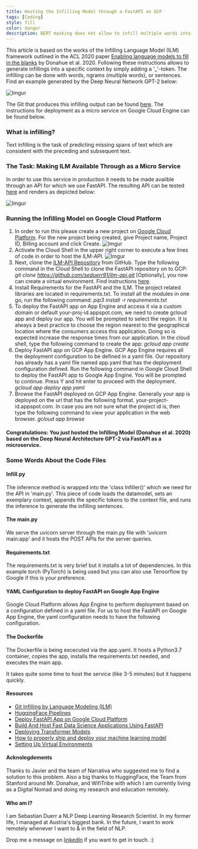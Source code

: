 ```yaml
---
title: Hosting the Infilling Model through a FastAPI on GCP
tags: [Coding]
style: fill
color: danger
description: BERT masking does not allow to infill multiple words into a sentence context. Researchers from Stanford addressed this. I made it available through an API.
---
```


This article is based on the works of the Infilling Language Model (ILM) framework outlined in the ACL 2020 paper [Enabling language models to fill in the blanks](https://arxiv.org/abs/2005.05339) by Donahue et al. 2020. Following these instructions allows to generate infillings into a specific context by simply adding a '_'-token. The infilling can be done with words, ngrams (multiple words), or sentences. Find an example generated by the Deep Neural Network GPT-2 below:

![Imgur](https://i.imgur.com/Qh0FFjN.png)

The Git that produces this infilling output can be found [here](https://github.com/seduerr91/ilm-api). 
The instructions for deployment as a micro service on Google Cloud Engine can be found below.

### What is infilling?

Text infilling is the task of predicting missing spans of text which are consistent with the preceding and subsequent text.

### The Task: Making ILM Available Through as a Micro Service

In order to use this service in production it needs to be made availble through an API for which we use FastAPI. The resulting API can be tested [here](https://ilmapi.uc.r.appspot.com/docs) and renders as depicted below:

![Imgur](https://i.imgur.com/kbHNMpM.png)

### Running the Infilling Model on Google Cloud Platform

1. In order to run this please create a new project on [Google Cloud Platform](https://cloud.google.com/). For the new project being created, give Project name, Project ID, Billing account and click Create.
![Imgur](https://i.imgur.com/tTvOugf.png)
2. Activate the Cloud Shell in the upper right corner to execute a few lines of code in order to host the ILM-API.
![Imgur](https://i.imgur.com/IHxxlJu.png)
3. Next, clone the [ILM-API Repository](https://github.com/seduerr91/ilm-api) from GitHub. Type the following command in the Cloud Shell to clone the FastAPI repository on to GCP: 
    _git clone https://github.com/seduerr91/ilm-api.git_
[Optionally], you now can create a virtual environment. Find instructions [here](https://docs.python.org/3/tutorial/venv.html).
4. Install Requirements for the FastAPI and the ILM. The project related libraries are located in requirements.txt. To install all the modules in one go, run the following command:
    _pip3 install -r requirements.txt_
5. To deploy the FastAPI app on App Engine and access it via a custom domain or default your-proj-id.appspot.com, we need to create gcloud app and deploy our app. You will be prompted to select the region. It is always a best practice to choose the region nearest to the geographical location where the consumers access this application. Doing so is expected increase the response times from our application. In the cloud shell, type the following command to create the app:
    _gcloud app create_
6. Deploy FastAPI app on GCP App Engine. GCP App Engine requires all the deployment configuration to be defined in a yaml file. Our repository has already has a yaml file named app.yaml that has the deployment configuration defined. Run the following command in Google Cloud Shell to deploy the FastAPI app to Google App Engine. You will be prompted to continue. Press Y and hit enter to proceed with the deployment.
    _gcloud app deploy app.yaml_
7. Browse the FastAPI deployed on GCP App Engine. Generally your app is deployed on the url that has the following format. your-project-id.appspot.com. In case you are not sure what the project id is, then type the following command to view your application in the web browser.
    _gcloud app browse_
    
#### Congratulations: You just hosted the Infilling Model (Donahue et al. 2020) based on the Deep Neural Architecture GPT-2 via FastAPI as a microservice.

### Some Words About the Code Files

#### Infill.py

The inference method is wrapped into the 'class Infiller()' which we need for the API in 'main.py'. This piece of code loads the datamodel, sets an exemplary context, appends the specific tokens to the context file, and runs the inference to generate the infilling sentences.

<script src="https://gist.github.com/seduerr91/9183c728c18461c98c2f8ab5b9517009.js"></script>

#### The main.py

We serve the uvicorn server through the main.py file with 'uvicorn main:app' and it hosts the POST APIs for the server queries.

<script src="https://gist.github.com/seduerr91/e389a2c212452f459c37346530a388b0.js"></script>

#### Requirements.txt

The requirements.txt is very brief but it installs a lot of dependencies. In this example torch (PyTorch) is being used but you can also use Tensorflow by Google if this is your preference.

<script src="https://gist.github.com/seduerr91/60ae1fdc383ece9daa5007f3a180240e.js"></script>

#### YAML Configuration to deploy FastAPI on Google App Engine
Google Cloud Platform allows App Engine to perform deployment based on a configuration defined in a yaml file. For us to host the FastAPI on Google App Engine, the yaml configuration needs to have the following configuration.

<script src="https://gist.github.com/seduerr91/2fcd135a83023cbcfefb66b373b9ec58.js"></script>

#### The Dockerfile

The Dockerfile is being excecuted via the app.yaml. It hosts a Python3.7 container, copies the app, installs the requirements.txt needed, and executes the main app.

<script src="https://gist.github.com/seduerr91/5cdbd83bd095a421120e06d209d7fe24.js"></script>

It takes quite some time to host the service (like 3-5 minutes) but it happens quickly.

#### Resources

- [Git Infilling by Language Modeling (ILM)](https://github.com/chrisdonahue/ilm)
- [HuggingFace Pipelines](https://huggingface.co/transformers/main_classes/pipelines.html)
- [Deploy FastAPI App on Google Cloud Platform](https://www.tutlinks.com/deploy-fastapi-app-on-google-cloud-platform/)
- [Build And Host Fast Data Science Applications Using FastAPI](https://towardsdatascience.com/build-and-host-fast-data-science-applications-using-fastapi-823be8a1d6a0)
- [Deploying Transformer Models](https://chatbotslife.com/deploying-transformer-models-1350876016f)
- [How to properly ship and deploy your machine learning model](https://towardsdatascience.com/how-to-properly-ship-and-deploy-your-machine-learning-model-8a8664b763c4)
- [Setting Up Virtual Environments](https://docs.python.org/3/tutorial/venv.html)

#### Acknolegdements

Thanks to Javier and the team of Narrativa who suggested me to find a solution to this problem. Also a big thanks to HuggingFace, the Team from Stanford around Mr. Donahue, and WifiTribe with which I am currently living as a Digital Nomad and doing my research and education remotely.

#### Who am I?

I am Sebastian Duerr a NLP Deep Learning Research Scientist. In my former life, I managed at Austria's biggest bank. In the future, I want to work remotely whenever I want to & in the field of NLP.

Drop me a message on [linkedIn](https://www.linkedin.com/in/sebastianduerr/) if you want to get in touch. :)